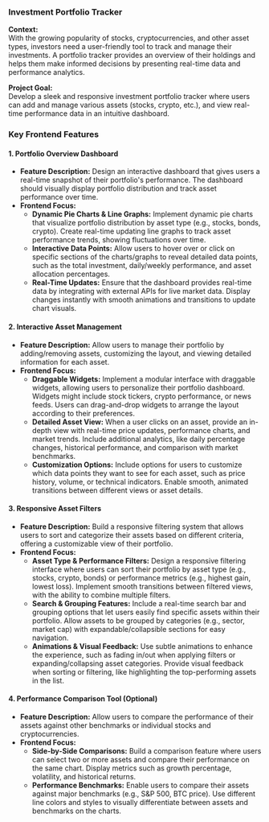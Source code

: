 ### Investment Portfolio Tracker

**Context:**  
With the growing popularity of stocks, cryptocurrencies, and other asset types, investors need a user-friendly tool to track and manage their investments. A portfolio tracker provides an overview of their holdings and helps them make informed decisions by presenting real-time data and performance analytics.

**Project Goal:**  
Develop a sleek and responsive investment portfolio tracker where users can add and manage various assets (stocks, crypto, etc.), and view real-time performance data in an intuitive dashboard.

### Key Frontend Features

#### 1. **Portfolio Overview Dashboard**

- **Feature Description:** Design an interactive dashboard that gives users a real-time snapshot of their portfolio's performance. The dashboard should visually display portfolio distribution and track asset performance over time.
- **Frontend Focus:**
  - **Dynamic Pie Charts & Line Graphs:** Implement dynamic pie charts that visualize portfolio distribution by asset type (e.g., stocks, bonds, crypto). Create real-time updating line graphs to track asset performance trends, showing fluctuations over time.
  - **Interactive Data Points:** Allow users to hover over or click on specific sections of the charts/graphs to reveal detailed data points, such as the total investment, daily/weekly performance, and asset allocation percentages.
  - **Real-Time Updates:** Ensure that the dashboard provides real-time data by integrating with external APIs for live market data. Display changes instantly with smooth animations and transitions to update chart visuals.

#### 2. **Interactive Asset Management**

- **Feature Description:** Allow users to manage their portfolio by adding/removing assets, customizing the layout, and viewing detailed information for each asset.
- **Frontend Focus:**
  - **Draggable Widgets:** Implement a modular interface with draggable widgets, allowing users to personalize their portfolio dashboard. Widgets might include stock tickers, crypto performance, or news feeds. Users can drag-and-drop widgets to arrange the layout according to their preferences.
  - **Detailed Asset View:** When a user clicks on an asset, provide an in-depth view with real-time price updates, performance charts, and market trends. Include additional analytics, like daily percentage changes, historical performance, and comparison with market benchmarks.
  - **Customization Options:** Include options for users to customize which data points they want to see for each asset, such as price history, volume, or technical indicators. Enable smooth, animated transitions between different views or asset details.

#### 3. **Responsive Asset Filters**

- **Feature Description:** Build a responsive filtering system that allows users to sort and categorize their assets based on different criteria, offering a customizable view of their portfolio.
- **Frontend Focus:**
  - **Asset Type & Performance Filters:** Design a responsive filtering interface where users can sort their portfolio by asset type (e.g., stocks, crypto, bonds) or performance metrics (e.g., highest gain, lowest loss). Implement smooth transitions between filtered views, with the ability to combine multiple filters.
  - **Search & Grouping Features:** Include a real-time search bar and grouping options that let users easily find specific assets within their portfolio. Allow assets to be grouped by categories (e.g., sector, market cap) with expandable/collapsible sections for easy navigation.
  - **Animations & Visual Feedback:** Use subtle animations to enhance the experience, such as fading in/out when applying filters or expanding/collapsing asset categories. Provide visual feedback when sorting or filtering, like highlighting the top-performing assets in the list.

#### 4. **Performance Comparison Tool** (Optional)

- **Feature Description:** Allow users to compare the performance of their assets against other benchmarks or individual stocks and cryptocurrencies.
- **Frontend Focus:**
  - **Side-by-Side Comparisons:** Build a comparison feature where users can select two or more assets and compare their performance on the same chart. Display metrics such as growth percentage, volatility, and historical returns.
  - **Performance Benchmarks:** Enable users to compare their assets against major benchmarks (e.g., S&P 500, BTC price). Use different line colors and styles to visually differentiate between assets and benchmarks on the charts.

